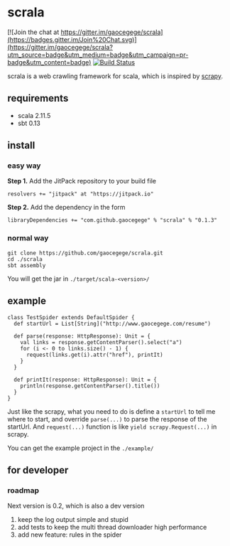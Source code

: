 # scrala

[![Join the chat at https://gitter.im/gaocegege/scrala](https://badges.gitter.im/Join%20Chat.svg)](https://gitter.im/gaocegege/scrala?utm_source=badge&utm_medium=badge&utm_campaign=pr-badge&utm_content=badge)
[![Build Status](https://travis-ci.org/gaocegege/scrala.svg?branch=master)](https://travis-ci.org/gaocegege/scrala)

scrala is a web crawling framework for scala, which is inspired by [scrapy](https://github.com/scrapy/scrapy).

## requirements

* scala 2.11.5
* sbt 0.13

## install

### easy way

**Step 1.** Add the JitPack repository to your build file

	resolvers += "jitpack" at "https://jitpack.io"

**Step 2.** Add the dependency in the form

	libraryDependencies += "com.github.gaocegege" % "scrala" % "0.1.3"

### normal way

	git clone https://github.com/gaocegege/scrala.git
	cd ./scrala
	sbt assembly

You will get the jar in `./target/scala-<version>/`

## example

	class TestSpider extends DefaultSpider {
	  def startUrl = List[String]("http://www.gaocegege.com/resume")

	  def parse(response: HttpResponse): Unit = {
	    val links = response.getContentParser().select("a")
	    for (i <- 0 to links.size() - 1) {
	      request(links.get(i).attr("href"), printIt)
	    }
	  }

	  def printIt(response: HttpResponse): Unit = {
	    println(response.getContentParser().title())
	  }
	}

Just like the scrapy, what you need to do is define a `startUrl` to tell me where to start, and override `parse(...)` to parse the response of the startUrl. And `request(...)` function is like `yield scrapy.Request(...)` in scrapy.

You can get the example project in the `./example/`

## for developer

### roadmap

Next version is 0.2, which is also a dev version

1. keep the log output simple and stupid
2. add tests to keep the multi thread downloader high performance 
3. add new feature: rules in the spider
